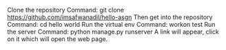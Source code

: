 Clone the repository
Command: git clone https://github.com/imsafwanadil/hello-asgn
Then get into the repository
Command: cd hello world
Run the virtual env
Command: workon test
Run the server
Command: python manage.py runserver
A link will appear, click on it which will open the web page.
